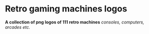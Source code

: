 # Retro gaming machines logos

**A collection of png logos of 111 retro machines** *consoles, computers, arcades etc.*